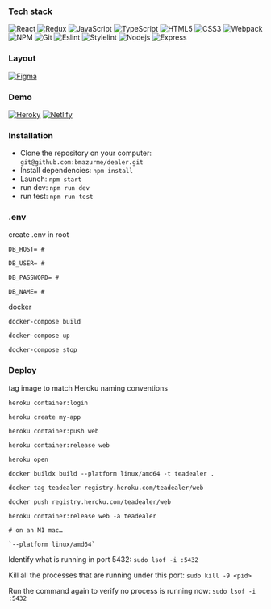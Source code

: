 ### Tech stack
![React](https://img.shields.io/badge/-React-black?style=flat-square&logo=react)
![Redux](https://img.shields.io/badge/-Redux-black?style=flat-square&logo=redux)
![JavaScript](https://img.shields.io/badge/-JavaScript-black?style=flat-square&logo=javascript)
![TypeScript](https://img.shields.io/badge/-TypeScript-black?style=flat-square&logo=typescript)
![HTML5](https://img.shields.io/badge/-HTML5-black?style=flat-square&logo=html5&logoColor=white)
![CSS3](https://img.shields.io/badge/-CSS3-black?style=flat-square&logo=css3)
![Webpack](https://img.shields.io/badge/-Webpack-black?style=flat-square&logo=webpack)
![NPM](https://img.shields.io/badge/-NPM-black?style=flat-square&logo=npm)
![Git](https://img.shields.io/badge/-Git-black?style=flat-square&logo=git)
![Eslint](https://img.shields.io/badge/-Eslint-black?style=flat-square&logo=eslint)
![Stylelint](https://img.shields.io/badge/-Stylelint-black?style=flat-square&logo=stylelint)
![Nodejs](https://img.shields.io/badge/-Nodejs-black?style=flat-square&logo=Node.js)
![Express](https://img.shields.io/badge/-Express-black?style=flat-square&logo=express)

### Layout

[![Figma](https://img.shields.io/badge/-Figma-black?style=flat-square&logo=figma)](https://www.figma.com/file/vbRrCeW3YFaiJfEzw9u4Na?)

### Demo

[![Heroky](https://img.shields.io/badge/-Heroky-black?style=flat-square&logo=heroku)](https://teadealer.herokuapp.com/)
[![Netlify](https://img.shields.io/badge/-Netlify-black?style=flat-square&logo=netlify)](https://delicate-blancmange-5a0a6d.netlify.app/)

### Installation

- Clone the repository on your computer: `git@github.com:bmazurme/dealer.git`
- Install dependencies: `npm install`
- Launch: `npm start`
- run dev: `npm run dev`
- run test: `npm run test`

### .env

create .env in root

```
DB_HOST= #

DB_USER= #

DB_PASSWORD= #

DB_NAME= #
```

docker

`docker-compose build`

`docker-compose up`

`docker-compose stop`

### Deploy

tag image to match Heroku naming conventions

`heroku container:login`

`heroku create my-app`

`heroku container:push web`

`heroku container:release web`

`heroku open`

`docker buildx build --platform linux/amd64 -t teadealer .`

`docker tag teadealer registry.heroku.com/teadealer/web`

`docker push registry.heroku.com/teadealer/web`

`heroku container:release web -a teadealer`

```
# on an M1 mac…

`--platform linux/amd64`
```

Identify what is running in port 5432: `sudo lsof -i :5432`

Kill all the processes that are running under this port: `sudo kill -9 <pid>`

Run the command again to verify no process is running now: `sudo lsof -i :5432`
